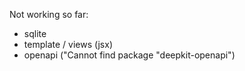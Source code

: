 Not working so far: <br />

 - sqlite
 - template / views (jsx)
 - openapi ("Cannot find package "deepkit-openapi")